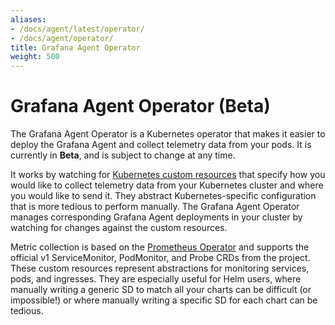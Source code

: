 ```yaml
---
aliases:
- /docs/agent/latest/operator/
- /docs/agent/operator/
title: Grafana Agent Operator
weight: 500
---
```


# Grafana Agent Operator (Beta)

The Grafana Agent Operator is a Kubernetes operator that makes it easier to
deploy the Grafana Agent and collect telemetry data from your pods.
It is currently in **Beta**, and is subject to change at any time.

It works by watching for [Kubernetes custom resources](https://kubernetes.io/docs/concepts/extend-kubernetes/api-extension/custom-resources/)
that specify how you would like to collect telemetry data from your Kubernetes
cluster and where you would like to send it. They abstract Kubernetes-specific
configuration that is more tedious to perform manually. The Grafana Agent
Operator manages corresponding Grafana Agent deployments in your cluster by
watching for changes against the custom resources.

Metric collection is based on the [Prometheus
Operator](https://github.com/prometheus-operator/prometheus-operator) and
supports the official v1 ServiceMonitor, PodMonitor, and Probe CRDs from the
project. These custom resources represent abstractions for monitoring services,
pods, and ingresses. They are especially useful for Helm users, where manually
writing a generic SD to match all your charts can be difficult (or impossible!)
or where manually writing a specific SD for each chart can be tedious.
